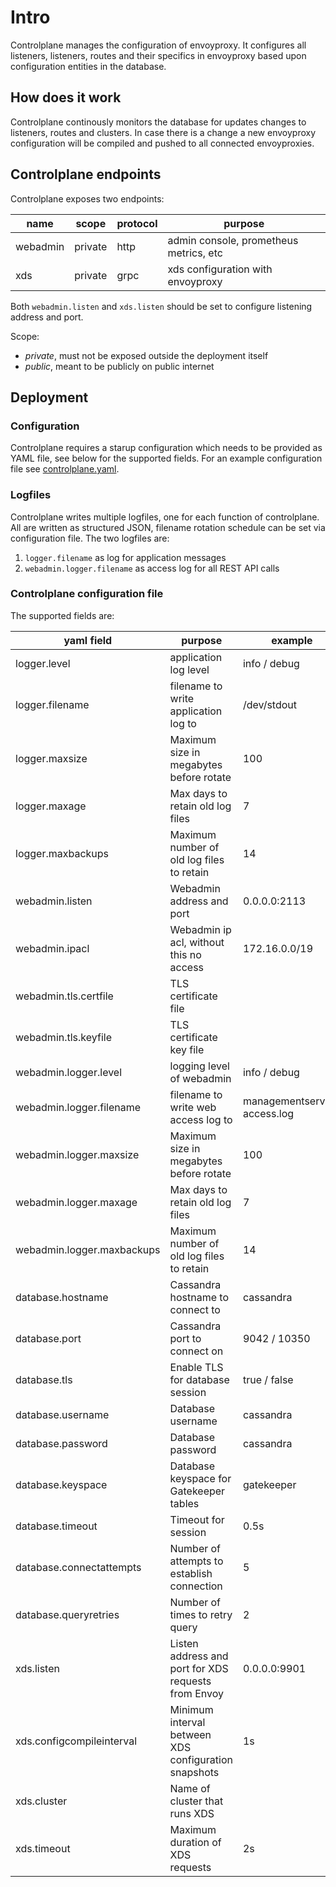 # Intro

Controlplane manages the configuration of envoyproxy. It configures all listeners, listeners, routes and their specifics in envoyproxy based upon configuration entities in the database.

## How does it work

Controlplane continously monitors the database for updates changes to listeners, routes and clusters. In case there is a change a new envoyproxy configuration will be compiled and pushed to all connected envoyproxies.

## Controlplane endpoints

Controlplane exposes two endpoints:

| name     | scope   | protocol | purpose                                |
| -------- | ------- | -------- | -------------------------------------- |
| webadmin | private | http     | admin console, prometheus metrics, etc |
| xds      | private | grpc     | xds configuration with envoyproxy      |

Both `webadmin.listen` and `xds.listen` should be set to configure listening address and port.

Scope:

- _private_, must not be exposed outside the deployment itself
- _public_, meant to be publicly on public internet

## Deployment

### Configuration

Controlplane requires a starup configuration which needs to be provided as YAML file, see below for the supported fields. For an example configuration file see [controlplane.yaml](../deployment/docker/controlplane.yaml).

### Logfiles

Controlplane writes multiple logfiles, one for each function of controlplane. All are written as structured JSON, filename rotation schedule can be set via configuration file. The two logfiles are:

1. `logger.filename` as log for application messages
2. `webadmin.logger.filename` as access log for all REST API calls

### Controlplane configuration file

The supported fields are:

| yaml field                  | purpose                                              | example            |
| --------------------------- | ---------------------------------------------------- | ------------------ |
| logger.level               | application log level                                | info / debug       |
| logger.filename            | filename to write application log to                 | /dev/stdout        |
| logger.maxsize             | Maximum size in megabytes before rotate              | 100                |
| logger.maxage              | Max days to retain old log files                     | 7                  |
| logger.maxbackups          | Maximum number of old log files to retain            | 14                 |
| webadmin.listen             | Webadmin address and port                            | 0.0.0.0:2113       |
| webadmin.ipacl              | Webadmin ip acl, without this no access              | 172.16.0.0/19      |
| webadmin.tls.certfile       | TLS certificate file                                 |                    |
| webadmin.tls.keyfile        | TLS certificate key file                             |                    |
| webadmin.logger.level      | logging level of webadmin                            | info / debug       |
| webadmin.logger.filename   | filename to write web access log to                  | managementserver-access.log |
| webadmin.logger.maxsize    | Maximum size in megabytes before rotate              | 100                |
| webadmin.logger.maxage     | Max days to retain old log files                     | 7                  |
| webadmin.logger.maxbackups | Maximum number of old log files to retain            | 14                 |
| database.hostname           | Cassandra hostname to connect to                     | cassandra          |
| database.port               | Cassandra port to connect on                         | 9042 / 10350       |
| database.tls                | Enable TLS for database session                      | true / false       |
| database.username           | Database username                                    | cassandra          |
| database.password           | Database password                                    | cassandra          |
| database.keyspace           | Database keyspace for Gatekeeper tables              | gatekeeper         |
| database.timeout            | Timeout for session                                  | 0.5s               |
| database.connectattempts    | Number of attempts to establish connection           | 5                  |
| database.queryretries       | Number of times to retry query                       | 2                  |
| xds.listen                  | Listen address and port for XDS requests from Envoy  | 0.0.0.0:9901       |
| xds.configcompileinterval   | Minimum interval between XDS configuration snapshots | 1s                 |
| xds.cluster                 | Name of cluster that runs XDS                        |                    |
| xds.timeout                 | Maximum duration of XDS requests                     | 2s                 |

